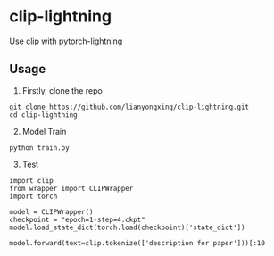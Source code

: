 # clip-lightning

Use clip with pytorch-lightning

## Usage

1. Firstly, clone the repo
```
git clone https://github.com/lianyongxing/clip-lightning.git
cd clip-lightning
```

2. Model Train
```
python train.py
```

3. Test

```
import clip
from wrapper import CLIPWrapper
import torch

model = CLIPWrapper()
checkpoint = "epoch=1-step=4.ckpt"
model.load_state_dict(torch.load(checkpoint)['state_dict'])

model.forward(text=clip.tokenize(['description for paper']))[:10
```